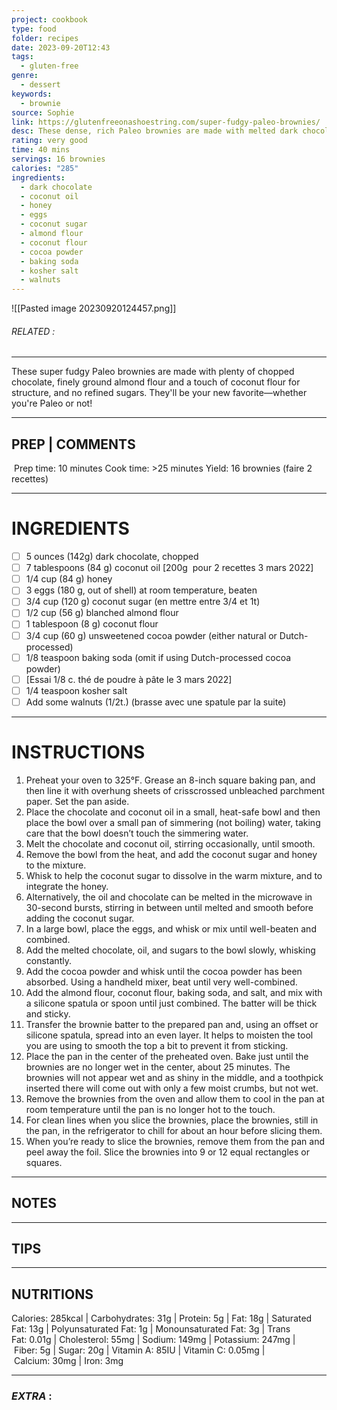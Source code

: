 ```yaml
---
project: cookbook
type: food
folder: recipes
date: 2023-09-20T12:43
tags:
  - gluten-free
genre:
  - dessert
keywords:
  - brownie
source: Sophie
link: https://glutenfreeonashoestring.com/super-fudgy-paleo-brownies/
desc: These dense, rich Paleo brownies are made with melted dark chocolate and cocoa powder for the ultimate chocolate flavor, and without dairy, gluten, grains, or refined sugars.
rating: very good
time: 40 mins
servings: 16 brownies
calories: "285"
ingredients:
  - dark chocolate
  - coconut oil
  - honey
  - eggs
  - coconut sugar
  - almond flour
  - coconut flour
  - cocoa powder
  - baking soda
  - kosher salt
  - walnuts
---
```


![[Pasted image 20230920124457.png]]
###### *RELATED* : 
---
These super fudgy Paleo brownies are made with plenty of chopped chocolate, finely ground almond flour and a touch of coconut flour for structure, and no refined sugars. They'll be your new favorite—whether you're Paleo or not!

---
## PREP | COMMENTS

 Prep time: 10 minutes Cook time: >25 minutes Yield: 16 brownies (faire 2 recettes)

---
# INGREDIENTS

- [ ] 5 ounces (142g) dark chocolate, chopped
- [ ] 7 tablespoons (84 g) coconut oil [200g  pour 2 recettes 3 mars 2022]
- [ ] 1/4 cup (84 g) honey
- [ ] 3 eggs (180 g, out of shell) at room temperature, beaten
- [ ] 3/4 cup (120 g) coconut sugar (en mettre entre 3/4 et 1t)
- [ ] 1/2 cup (56 g) blanched almond flour
- [ ] 1 tablespoon (8 g) coconut flour
- [ ] 3/4 cup (60 g) unsweetened cocoa powder (either natural or Dutch-processed)
- [ ] 1/8 teaspoon baking soda (omit if using Dutch-processed cocoa powder)
- [ ] [Essai 1/8 c. thé de poudre à pâte le 3 mars 2022]
- [ ] 1/4 teaspoon kosher salt
- [ ] Add some walnuts (1/2t.) (brasse avec une spatule par la suite)

---
# INSTRUCTIONS

1. Preheat your oven to 325°F. Grease an 8-inch square baking pan, and then line it with overhung sheets of crisscrossed unbleached parchment paper. Set the pan aside.
2. Place the chocolate and coconut oil in a small, heat-safe bowl and then place the bowl over a small pan of simmering (not boiling) water, taking care that the bowl doesn’t touch the simmering water.
3. Melt the chocolate and coconut oil, stirring occasionally, until smooth.
4. Remove the bowl from the heat, and add the coconut sugar and honey to the mixture.
5. Whisk to help the coconut sugar to dissolve in the warm mixture, and to integrate the honey.
6. Alternatively, the oil and chocolate can be melted in the microwave in 30-second bursts, stirring in between until melted and smooth before adding the coconut sugar.
7. In a large bowl, place the eggs, and whisk or mix until well-beaten and combined.
8. Add the melted chocolate, oil, and sugars to the bowl slowly, whisking constantly.
9. Add the cocoa powder and whisk until the cocoa powder has been absorbed. Using a handheld mixer, beat until very well-combined.
10. Add the almond flour, coconut flour, baking soda, and salt, and mix with a silicone spatula or spoon until just combined. The batter will be thick and sticky.
11. Transfer the brownie batter to the prepared pan and, using an offset or silicone spatula, spread into an even layer. It helps to moisten the tool you are using to smooth the top a bit to prevent it from sticking.
12. Place the pan in the center of the preheated oven. Bake just until the brownies are no longer wet in the center, about 25 minutes. The brownies will not appear wet and as shiny in the middle, and a toothpick inserted there will come out with only a few moist crumbs, but not wet.
13. Remove the brownies from the oven and allow them to cool in the pan at room temperature until the pan is no longer hot to the touch.
14. For clean lines when you slice the brownies, place the brownies, still in the pan, in the refrigerator to chill for about an hour before slicing them.
15. When you’re ready to slice the brownies, remove them from the pan and peel away the foil. Slice the brownies into 9 or 12 equal rectangles or squares.

---
## NOTES



---
## TIPS



---
## NUTRITIONS

Calories: 285kcal | Carbohydrates: 31g | Protein: 5g | Fat: 18g | Saturated Fat: 13g | Polyunsaturated Fat: 1g | Monounsaturated Fat: 3g | Trans Fat: 0.01g | Cholesterol: 55mg | Sodium: 149mg | Potassium: 247mg | Fiber: 5g | Sugar: 20g | Vitamin A: 85IU | Vitamin C: 0.05mg | Calcium: 30mg | Iron: 3mg

---
### *EXTRA* :




